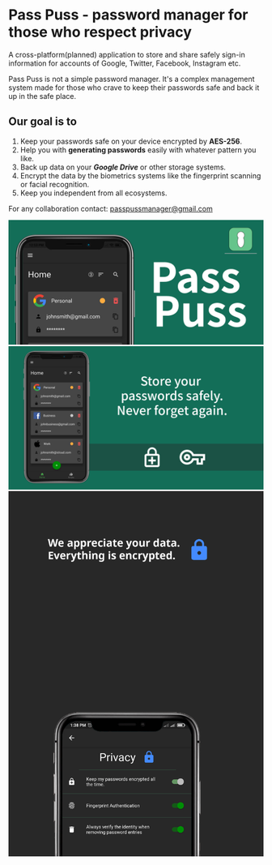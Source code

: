# Pass Puss - password manager for those who respect privacy



A cross-platform(planned) application to store and share safely sign-in information for accounts of Google, Twitter, Facebook, Instagram etc.

Pass Puss is not a simple password manager. It's a complex management system made for those who crave to keep their passwords safe and back it up in the safe place.

## Our goal is to

1. Keep your passwords safe on your device encrypted by <b>AES-256</b>.
2. Help you with <b>generating passwords</b> easily with whatever pattern you like.
3. Back up data on your <i><b>Google Drive</b></i> or other storage systems.
4. Encrypt the data by the biometrics systems like the fingerprint scanning or facial recognition. 
5. Keep you independent from all ecosystems.

For any collaboration contact: passpussmanager@gmail.com

![Feature](https://github.com/Senyastr/passpuss/blob/master/market/images/feature.png?raw=true)
![First](https://github.com/Senyastr/passpuss/blob/master/market/images/1.png)
![Privacy](https://github.com/Senyastr/passpuss/blob/master/preview/Encrypted.jpg?raw=true)
